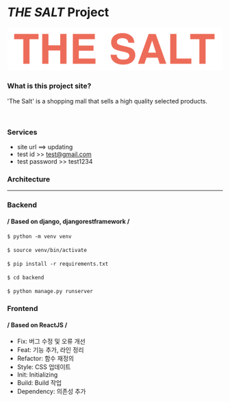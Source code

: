 </br>

# *THE SALT* Project #
![logo](./platform/src/factory/images/theSalt.png)

### What is this project site? ###
'The Salt' is a shopping mall that sells a high quality selected products.

<br/>

### Services ### 
- site url ==> updating
- test id >> test@gmail.com
- test password >> test1234 


### Architecture

--- 
### 

### Backend
#### / Based on django, djangorestframework /
```
$ python -m venv venv

$ source venv/bin/activate

$ pip install -r requirements.txt

$ cd backend

$ python manage.py runserver
```

### Frontend
#### / Based on ReactJS /

* Fix: 버그 수정 및 오류 개선
* Feat: 기능 추가, 라인 정리
* Refactor: 함수 재정의
* Style: CSS 업데이트
* Init: Initializing
* Build: Build 작업
* Dependency: 의존성 추가 
